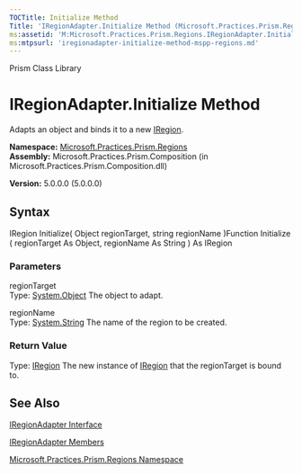 ```yaml
---
TOCTitle: Initialize Method
Title: 'IRegionAdapter.Initialize Method (Microsoft.Practices.Prism.Regions)'
ms:assetid: 'M:Microsoft.Practices.Prism.Regions.IRegionAdapter.Initialize(System.Object,System.String)'
ms:mtpsurl: 'iregionadapter-initialize-method-mspp-regions.md'
---
```


Prism Class Library

IRegionAdapter.Initialize Method
====================================

Adapts an object and binds it to a new [IRegion](https://msdn.microsoft.com/library/microsoft.practices.prism.regions.iregion).

**Namespace:** [Microsoft.Practices.Prism.Regions](https://msdn.microsoft.com/library/microsoft.practices.prism.regions)
**Assembly:** Microsoft.Practices.Prism.Composition (in Microsoft.Practices.Prism.Composition.dll)

**Version:** 5.0.0.0 (5.0.0.0)

## Syntax


IRegion Initialize( Object regionTarget, string regionName )Function Initialize ( regionTarget As Object, regionName As String ) As IRegion

### Parameters

regionTarget  
Type: [System.Object](http://msdn.microsoft.com/en-us/library/e5kfa45b)
The object to adapt.

regionName  
Type: [System.String](http://msdn.microsoft.com/en-us/library/s1wwdcbf)
The name of the region to be created.

### Return Value

Type: [IRegion](https://msdn.microsoft.com/library/microsoft.practices.prism.regions.iregion)
The new instance of [IRegion](https://msdn.microsoft.com/library/microsoft.practices.prism.regions.iregion) that the regionTarget is bound to.

See Also
--------


[IRegionAdapter Interface](https://msdn.microsoft.com/library/microsoft.practices.prism.regions.iregionadapter)

[IRegionAdapter Members](https://msdn.microsoft.com/allmembers.t:microsoft.practices.prism.regions.iregionadapter)

[Microsoft.Practices.Prism.Regions Namespace](https://msdn.microsoft.com/library/microsoft.practices.prism.regions)
